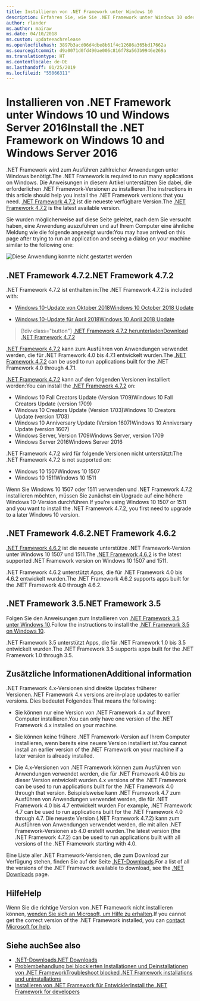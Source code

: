 ```yaml
---
title: Installieren von .NET Framework unter Windows 10
description: Erfahren Sie, wie Sie .NET Framework unter Windows 10 oder Windows Server 2016 installieren.
author: rlander
ms.author: mairaw
ms.date: 04/10/2018
ms.custom: updateeachrelease
ms.openlocfilehash: 3897b3acd06d4dbe8b61f4c12686a365bd17662a
ms.sourcegitcommit: d9a0071d0fd490ae006c816f78a563b9946e269a
ms.translationtype: HT
ms.contentlocale: de-DE
ms.lasthandoff: 01/25/2019
ms.locfileid: "55066311"
---
```

# <a name="install-the-net-framework-on-windows-10-and-windows-server-2016"></a><span data-ttu-id="ff7a7-103">Installieren von .NET Framework unter Windows 10 und Windows Server 2016</span><span class="sxs-lookup"><span data-stu-id="ff7a7-103">Install the .NET Framework on Windows 10 and Windows Server 2016</span></span>

<span data-ttu-id="ff7a7-104">.NET Framework wird zum Ausführen zahlreicher Anwendungen unter Windows benötigt.</span><span class="sxs-lookup"><span data-stu-id="ff7a7-104">The .NET Framework is required to run many applications on Windows.</span></span> <span data-ttu-id="ff7a7-105">Die Anweisungen in diesem Artikel unterstützen Sie dabei, die erforderlichen .NET Framework-Versionen zu installieren.</span><span class="sxs-lookup"><span data-stu-id="ff7a7-105">The instructions in this article should help you install the .NET Framework versions that you need.</span></span> <span data-ttu-id="ff7a7-106">[.NET Framework 4.7.2](https://dotnet.microsoft.com/download/dotnet-framework-runtime/net472) ist die neueste verfügbare Version.</span><span class="sxs-lookup"><span data-stu-id="ff7a7-106">The [.NET Framework 4.7.2](https://dotnet.microsoft.com/download/dotnet-framework-runtime/net472) is the latest available version.</span></span>

<span data-ttu-id="ff7a7-107">Sie wurden möglicherweise auf diese Seite geleitet, nach dem Sie versucht haben, eine Anwendung auszuführen und auf Ihrem Computer eine ähnliche Meldung wie die folgende angezeigt wurde:</span><span class="sxs-lookup"><span data-stu-id="ff7a7-107">You may have arrived on this page after trying to run an application and seeing a dialog on your machine similar to the following one:</span></span>

![Diese Anwendung konnte nicht gestartet werden](./media/this-application-could-not-be-started.png)

## <a name="net-framework-472"></a><span data-ttu-id="ff7a7-109">.NET Framework 4.7.2</span><span class="sxs-lookup"><span data-stu-id="ff7a7-109">.NET Framework 4.7.2</span></span>

<span data-ttu-id="ff7a7-110">.NET Framework 4.7.2 ist enthalten in:</span><span class="sxs-lookup"><span data-stu-id="ff7a7-110">The .NET Framework 4.7.2 is included with:</span></span>

* [<span data-ttu-id="ff7a7-111">Windows 10-Update von Oktober 2018</span><span class="sxs-lookup"><span data-stu-id="ff7a7-111">Windows 10 October 2018 Update</span></span>](https://support.microsoft.com/help/4028685/windows-10-get-the-update)

* [<span data-ttu-id="ff7a7-112">Windows 10-Update für April 2018</span><span class="sxs-lookup"><span data-stu-id="ff7a7-112">Windows 10 April 2018 Update</span></span>](https://www.microsoft.com/software-download/windows10)

> [!div class="button"]
> [<span data-ttu-id="ff7a7-113">.NET Framework 4.7.2 herunterladen</span><span class="sxs-lookup"><span data-stu-id="ff7a7-113">Download .NET Framework 4.7.2</span></span>](https://dotnet.microsoft.com/download/dotnet-framework-runtime/net472)

<span data-ttu-id="ff7a7-114">[.NET Framework 4.7.2](https://dotnet.microsoft.com/download/dotnet-framework-runtime/net472) kann zum Ausführen von Anwendungen verwendet werden, die für .NET Framework 4.0 bis 4.7.1 entwickelt wurden.</span><span class="sxs-lookup"><span data-stu-id="ff7a7-114">The [.NET Framework 4.7.2](https://dotnet.microsoft.com/download/dotnet-framework-runtime/net472) can be used to run applications built for the .NET Framework 4.0 through 4.7.1.</span></span>

<span data-ttu-id="ff7a7-115">[.NET Framework 4.7.2](https://dotnet.microsoft.com/download/dotnet-framework-runtime/net472) kann auf den folgenden Versionen installiert werden:</span><span class="sxs-lookup"><span data-stu-id="ff7a7-115">You can install the [.NET Framework 4.7.2](https://dotnet.microsoft.com/download/dotnet-framework-runtime/net472) on:</span></span>

* <span data-ttu-id="ff7a7-116">Windows 10 Fall Creators Update (Version 1709)</span><span class="sxs-lookup"><span data-stu-id="ff7a7-116">Windows 10 Fall Creators Update (version 1709)</span></span>
* <span data-ttu-id="ff7a7-117">Windows 10 Creators Update (Version 1703)</span><span class="sxs-lookup"><span data-stu-id="ff7a7-117">Windows 10 Creators Update (version 1703)</span></span>
* <span data-ttu-id="ff7a7-118">Windows 10 Anniversary Update (Version 1607)</span><span class="sxs-lookup"><span data-stu-id="ff7a7-118">Windows 10 Anniversary Update (version 1607)</span></span>
* <span data-ttu-id="ff7a7-119">Windows Server, Version 1709</span><span class="sxs-lookup"><span data-stu-id="ff7a7-119">Windows Server, version 1709</span></span>
* <span data-ttu-id="ff7a7-120">Windows Server 2016</span><span class="sxs-lookup"><span data-stu-id="ff7a7-120">Windows Server 2016</span></span>

<span data-ttu-id="ff7a7-121">.NET Framework 4.7.2 wird für folgende Versionen nicht unterstützt:</span><span class="sxs-lookup"><span data-stu-id="ff7a7-121">The .NET Framework 4.7.2 is not supported on:</span></span>

* <span data-ttu-id="ff7a7-122">Windows 10 1507</span><span class="sxs-lookup"><span data-stu-id="ff7a7-122">Windows 10 1507</span></span>
* <span data-ttu-id="ff7a7-123">Windows 10 1511</span><span class="sxs-lookup"><span data-stu-id="ff7a7-123">Windows 10 1511</span></span>

<span data-ttu-id="ff7a7-124">Wenn Sie Windows 10 1507 oder 1511 verwenden und .NET Framework 4.7.2 installieren möchten, müssen Sie zunächst ein Upgrade auf eine höhere Windows 10-Version durchführen.</span><span class="sxs-lookup"><span data-stu-id="ff7a7-124">If you're using Windows 10 1507 or 1511 and you want to install the .NET Framework 4.7.2, you first need to upgrade to a later Windows 10 version.</span></span>

## <a name="net-framework-462"></a><span data-ttu-id="ff7a7-125">.NET Framework 4.6.2</span><span class="sxs-lookup"><span data-stu-id="ff7a7-125">.NET Framework 4.6.2</span></span>

<span data-ttu-id="ff7a7-126">[.NET Framework 4.6.2](https://www.microsoft.com/en-us/download/details.aspx?id=53345) ist die neueste unterstütze .NET Framework-Version unter Windows 10 1507 und 1511.</span><span class="sxs-lookup"><span data-stu-id="ff7a7-126">The [.NET Framework 4.6.2](https://www.microsoft.com/en-us/download/details.aspx?id=53345) is the latest supported .NET Framework version on Windows 10 1507 and 1511.</span></span>

<span data-ttu-id="ff7a7-127">.NET Framework 4.6.2 unterstützt Apps, die für .NET Framework 4.0 bis 4.6.2 entwickelt wurden.</span><span class="sxs-lookup"><span data-stu-id="ff7a7-127">The .NET Framework 4.6.2 supports apps built for the .NET Framework 4.0 through 4.6.2.</span></span>

## <a name="net-framework-35"></a><span data-ttu-id="ff7a7-128">.NET Framework 3.5</span><span class="sxs-lookup"><span data-stu-id="ff7a7-128">.NET Framework 3.5</span></span>

<span data-ttu-id="ff7a7-129">Folgen Sie den Anweisungen zum Installieren von [.NET Framework 3.5 unter Windows 10](dotnet-35-windows-10.md).</span><span class="sxs-lookup"><span data-stu-id="ff7a7-129">Follow the instructions to install the [.NET Framework 3.5 on Windows 10](dotnet-35-windows-10.md).</span></span>

<span data-ttu-id="ff7a7-130">.NET Framework 3.5 unterstützt Apps, die für .NET Framework 1.0 bis 3.5 entwickelt wurden.</span><span class="sxs-lookup"><span data-stu-id="ff7a7-130">The .NET Framework 3.5 supports apps built for the .NET Framework 1.0 through 3.5.</span></span>

## <a name="additional-information"></a><span data-ttu-id="ff7a7-131">Zusätzliche Informationen</span><span class="sxs-lookup"><span data-stu-id="ff7a7-131">Additional information</span></span>

<span data-ttu-id="ff7a7-132">.NET Framework 4.x-Versionen sind direkte Updates früherer Versionen.</span><span class="sxs-lookup"><span data-stu-id="ff7a7-132">.NET Framework 4.x versions are in-place updates to earlier versions.</span></span> <span data-ttu-id="ff7a7-133">Dies bedeutet Folgendes:</span><span class="sxs-lookup"><span data-stu-id="ff7a7-133">That means the following:</span></span>

- <span data-ttu-id="ff7a7-134">Sie können nur eine Version von .NET Framework 4.x auf Ihrem Computer installieren.</span><span class="sxs-lookup"><span data-stu-id="ff7a7-134">You can only have one version of the .NET Framework 4.x installed on your machine.</span></span>

- <span data-ttu-id="ff7a7-135">Sie können keine frühere .NET Framework-Version auf Ihrem Computer installieren, wenn bereits eine neuere Version installiert ist.</span><span class="sxs-lookup"><span data-stu-id="ff7a7-135">You cannot install an earlier version of the .NET Framework on your machine if a later version is already installed.</span></span>

- <span data-ttu-id="ff7a7-136">Die 4.x-Versionen von .NET Framework können zum Ausführen von Anwendungen verwendet werden, die für .NET Framework 4.0 bis zu dieser Version entwickelt wurden.</span><span class="sxs-lookup"><span data-stu-id="ff7a7-136">4.x versions of the .NET Framework can be used to run applications built for the .NET Framework 4.0 through that version.</span></span> <span data-ttu-id="ff7a7-137">Beispielsweise kann .NET Framework 4.7 zum Ausführen von Anwendungen verwendet werden, die für .NET Framework 4.0 bis 4.7 entwickelt wurden.</span><span class="sxs-lookup"><span data-stu-id="ff7a7-137">For example, .NET Framework 4.7 can be used to run applications built for the .NET Framework 4.0 through 4.7.</span></span> <span data-ttu-id="ff7a7-138">Die neueste Version (.NET Framework 4.7.2) kann zum Ausführen von Anwendungen verwendet werden, die mit allen .NET Framework-Versionen ab 4.0 erstellt wurden.</span><span class="sxs-lookup"><span data-stu-id="ff7a7-138">The latest version (the .NET Framework 4.7.2) can be used to run applications built with all versions of the .NET Framework starting with 4.0.</span></span>

<span data-ttu-id="ff7a7-139">Eine Liste aller .NET Framework-Versionen, die zum Download zur Verfügung stehen, finden Sie auf der Seite [.NET-Downloads](https://www.microsoft.com/net/download?utm_source=ms-docs&utm_medium=referral).</span><span class="sxs-lookup"><span data-stu-id="ff7a7-139">For a list of all the versions of the .NET Framework available to download, see the [.NET Downloads](https://www.microsoft.com/net/download?utm_source=ms-docs&utm_medium=referral) page.</span></span>

## <a name="help"></a><span data-ttu-id="ff7a7-140">Hilfe</span><span class="sxs-lookup"><span data-stu-id="ff7a7-140">Help</span></span>

<span data-ttu-id="ff7a7-141">Wenn Sie die richtige Version von .NET Framework nicht installieren können, [wenden Sie sich an Microsoft, um Hilfe zu erhalten](mailto:dotnet-install-help@service.microsoft.com?subject=Install-Help).</span><span class="sxs-lookup"><span data-stu-id="ff7a7-141">If you cannot get the correct version of the .NET Framework installed, you can [contact Microsoft for help](mailto:dotnet-install-help@service.microsoft.com?subject=Install-Help).</span></span>

## <a name="see-also"></a><span data-ttu-id="ff7a7-142">Siehe auch</span><span class="sxs-lookup"><span data-stu-id="ff7a7-142">See also</span></span>

- [<span data-ttu-id="ff7a7-143">.NET-Downloads</span><span class="sxs-lookup"><span data-stu-id="ff7a7-143">.NET Downloads</span></span>](https://www.microsoft.com/net/download?utm_source=ms-docs&utm_medium=referral)
- [<span data-ttu-id="ff7a7-144">Problembehandlung bei blockierten Installationen und Deinstallationen von .NET Framework</span><span class="sxs-lookup"><span data-stu-id="ff7a7-144">Troubleshoot blocked .NET Framework installations and uninstallations</span></span>](troubleshoot-blocked-installations-and-uninstallations.md)
- [<span data-ttu-id="ff7a7-145">Installieren von .NET Framework für Entwickler</span><span class="sxs-lookup"><span data-stu-id="ff7a7-145">Install the .NET Framework for developers</span></span>](guide-for-developers.md)
